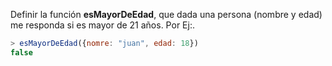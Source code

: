 Definir la función **esMayorDeEdad**, que dada una persona (nombre y edad) me responda si es mayor de 21 años. Por Ej:.

```javascript
> esMayorDeEdad({nomre: "juan", edad: 18})
false
```
